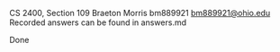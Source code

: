 CS 2400, Section 109
Braeton Morris
bm889921
bm889921@ohio.edu
Recorded answers can be found in answers.md

Done
